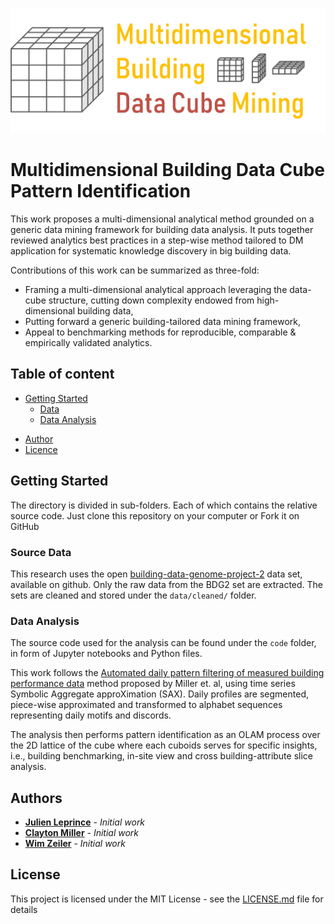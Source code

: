 <p align="center">
  <img src="https://github.com/JulienLeprince/multidimensional-building-data-cube-pattern-identification/blob/main/figures/README_Header.jpg" alt="Nultidimensional Building Data Cube Mining"/>
</p>

# Multidimensional Building Data Cube Pattern Identification

This work proposes a multi-dimensional analytical method grounded on a generic data mining framework for building data analysis. It puts together reviewed analytics best practices in a step-wise method tailored to DM application for systematic knowledge discovery in big building data. 

Contributions of this work can be summarized as three-fold:
* Framing a multi-dimensional analytical approach leveraging the data-cube structure, cutting down complexity endowed from high-dimensional building data, 
* Putting forward a generic building-tailored data mining framework, 
* Appeal to benchmarking methods for reproducible, comparable & empirically validated analytics.


## Table of content 

-   [Getting Started](#getting-started)
    -   [Data](#source-data)
    -   [Data Analysis](#data-analysis)
<!--    -   [Manuscript and Presentation](#manuscript-and-presentation) -->
-   [Author](#authors)
-   [Licence](#license)

## Getting Started

The directory is divided in sub-folders. Each of which contains the relative source code. Just clone this repository on your computer or Fork it on GitHub

### Source Data

This research uses the open [building-data-genome-project-2](https://github.com/buds-lab/building-data-genome-project-2) data set, available on github. Only the raw data from the BDG2 set are extracted. 
The sets are cleaned and stored under the `data/cleaned/` folder.


### Data Analysis

The source code used for the analysis can be found under the `code` folder, in form of Jupyter notebooks and Python files.

This work follows the [Automated daily pattern filtering of measured building performance data](https://github.com/buds-lab/day-filter) method proposed by Miller et. al, using time series Symbolic Aggregate approXimation (SAX). Daily profiles are segmented, piece-wise approximated and transformed to alphabet sequences representing daily motifs and discords.

The analysis then performs pattern identification as an OLAM process over the 2D lattice of the cube where each cuboids serves for specific insights, i.e., building benchmarking, in-site view and cross building-attribute slice analysis.


<!--### Manuscript and Presentation

The manuscript & presentation of the given work are located under the `manuscript/` folder or can be accessed from the below hyperlinks.

* The manuscript PDF can be found [here](https://github.com/FedericoTartarini/reproducible-research/blob/master/manuscript/presentation_out/presentation.pdf).
* The presentation PDF can be found [here](https://github.com/FedericoTartarini/reproducible-research/blob/master/manuscript/out/main.pdf).
-->



## Authors

* **[Julien Leprince](https://github.com/JulienLeprince)** - *Initial work*
* **[Clayton Miller](https://github.com/cmiller8)** - *Initial work*
* **[Wim Zeiler](https://www.tue.nl/en/research/researchers/wim-zeiler/)** - *Initial work*


## License

This project is licensed under the MIT License - see the [LICENSE.md](LICENSE.md) file for details


